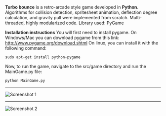 **Turbo bounce** is a retro-arcade style game developed in **Python**. Algorithms for collision detection, spritesheet animation,
deflection degree calculation, and gravity pull were implemented from scratch. Multi-threaded, highly modularized code. Library used: PyGame

**Installation instructions**
You will first need to install pygame. On Windows/Mac you can download pygame from this link: http://www.pygame.org/download.shtml
On linux, you can install it with the following command:

```sudo apt-get install python-pygame```

Now, to run the game, navigate to the src/game directory and run the MainGame.py file:

```python MainGame.py```


***

![Screenshot 1](/src/images/screenshots/screenshot1.png "Screenshot 1")


***

![Screenshot 2](/src/images/screenshots/screenshot2.png "Screenshot 2")
